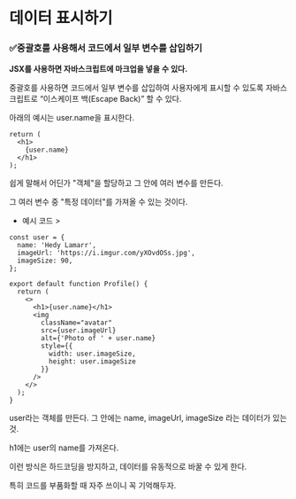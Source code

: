 # 데이터 표시하기

### ✅중괄호를 사용해서 코드에서 일부 변수를 삽입하기

<b>JSX를 사용하면 자바스크립트에 마크업을 넣을 수 있다.</b>

중괄호를 사용하면 코드에서 일부 변수를 삽입하여 사용자에게 표시할 수 있도록 자바스크립트로 “이스케이프 백(Escape Back)” 할 수 있다.

아래의 예시는 user.name을 표시한다.

```
return (
  <h1>
    {user.name}
  </h1>
);
```

쉽게 말해서 어딘가 "객체"을 할당하고 그 안에 여러 변수를 만든다.

그 여러 변수 중 "특정 데이터"를 가져올 수 있는 것이다.

- 예시 코드 >

```
const user = {
  name: 'Hedy Lamarr',
  imageUrl: 'https://i.imgur.com/yXOvdOSs.jpg',
  imageSize: 90,
};

export default function Profile() {
  return (
    <>
      <h1>{user.name}</h1>
      <img
        className="avatar"
        src={user.imageUrl}
        alt={'Photo of ' + user.name}
        style={{
          width: user.imageSize,
          height: user.imageSize
        }}
      />
    </>
  );
}
```

user라는 객체를 만든다. 그 안에는 name, imageUrl, imageSize 라는 데이터가 있는 것.

h1에는 user의 name를 가져온다.

이런 방식은 하드코딩을 방지하고, 데이터를 유동적으로 바꿀 수 있게 한다.

특히 코드를 부품화할 때 자주 쓰이니 꼭 기억해두자.
